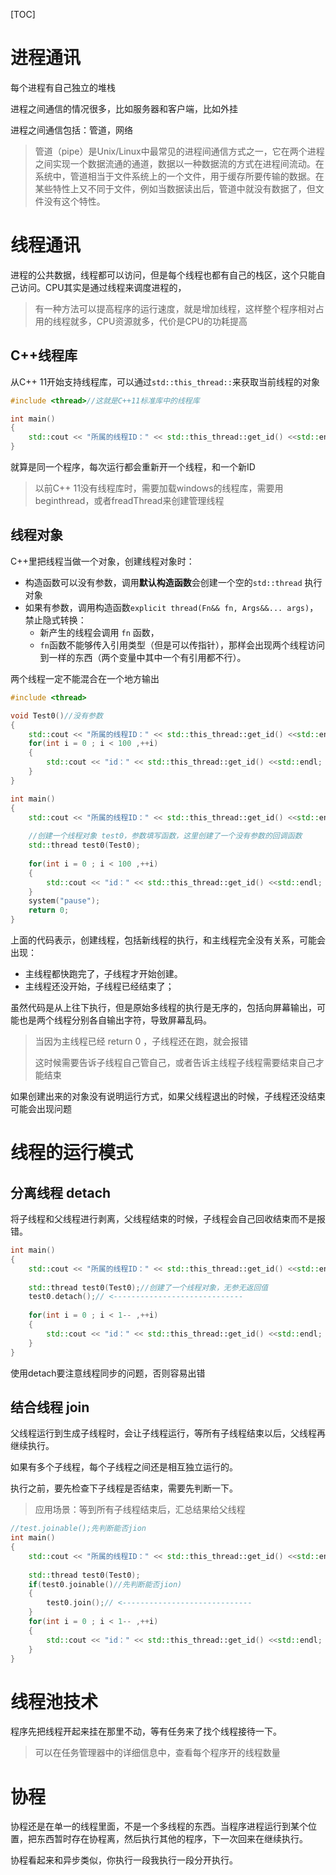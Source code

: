 [TOC]

# 进程通讯

每个进程有自己独立的堆栈

进程之间通信的情况很多，比如服务器和客户端，比如外挂

进程之间通信包括：管道，网络

> 管道（pipe）是Unix/Linux中最常见的进程间通信方式之一，它在两个进程之间实现一个数据流通的通道，数据以一种数据流的方式在进程间流动。在系统中，管道相当于文件系统上的一个文件，用于缓存所要传输的数据。在某些特性上又不同于文件，例如当数据读出后，管道中就没有数据了，但文件没有这个特性。



# 线程通讯

进程的公共数据，线程都可以访问，但是每个线程也都有自己的栈区，这个只能自己访问。CPU其实是通过线程来调度进程的，

> 有一种方法可以提高程序的运行速度，就是增加线程，这样整个程序相对占用的线程就多，CPU资源就多，代价是CPU的功耗提高

## C++线程库

从C++ 11开始支持线程库，可以通过`std::this_thread::`来获取当前线程的对象

```cpp
#include <thread>//这就是C++11标准库中的线程库

int main()
{
    std::cout << "所属的线程ID：" << std::this_thread::get_id() <<std::endl;
} 
```

就算是同一个程序，每次运行都会重新开一个线程，和一个新ID

> 以前C++ 11没有线程库时，需要加载windows的线程库，需要用beginthread，或者freadThread来创建管理线程

## 线程对象

C++里把线程当做一个对象，创建线程对象时：

- 构造函数可以没有参数，调用**默认构造函数**会创建一个空的`std::thread` 执行对象
- 如果有参数，调用构造函数`explicit thread(Fn&& fn, Args&&... args)`，禁止隐式转换：
  - 新产生的线程会调用 `fn` 函数，
  - `fn`函数不能够传入引用类型（但是可以传指针），那样会出现两个线程访问到一样的东西（两个变量中其中一个有引用都不行）。

两个线程一定不能混合在一个地方输出

```cpp
#include <thread>

void Test0()//没有参数
{
    std::cout << "所属的线程ID：" << std::this_thread::get_id() <<std::endl;
    for(int i = 0 ; i < 100 ,++i)
    {
        std::cout << "id：" << std::this_thread::get_id() <<std::endl;
	}
} 

int main()
{
    std::cout << "所属的线程ID：" << std::this_thread::get_id() <<std::endl;
    
    //创建一个线程对象 test0，参数填写函数，这里创建了一个没有参数的回调函数
    std::thread test0(Test0);
    
    for(int i = 0 ; i < 100 ,++i)
    {
        std::cout << "id：" << std::this_thread::get_id() <<std::endl;
	}
    system("pause");
    return 0;
} 
```

上面的代码表示，创建线程，包括新线程的执行，和主线程完全没有关系，可能会出现：

- 主线程都快跑完了，子线程才开始创建。
- 主线程还没开始，子线程已经结束了；

虽然代码是从上往下执行，但是原始多线程的执行是无序的，包括向屏幕输出，可能也是两个线程分别各自输出字符，导致屏幕乱码。

> 当因为主线程已经 return 0 ，子线程还在跑，就会报错
>
> 这时候需要告诉子线程自己管自己，或者告诉主线程子线程需要结束自己才能结束
>

如果创建出来的对象没有说明运行方式，如果父线程退出的时候，子线程还没结束可能会出现问题

# 线程的运行模式

## 分离线程 detach

将子线程和父线程进行剥离，父线程结束的时候，子线程会自己回收结束而不是报错。

```cpp
int main()
{
    std::cout << "所属的线程ID：" << std::this_thread::get_id() <<std::endl;
    
    std::thread test0(Test0);//创建了一个线程对象，无参无返回值
    test0.detach();// <-----------------------------
    
    for(int i = 0 ; i < 1-- ,++i)
    {
        std::cout << "id：" << std::this_thread::get_id() <<std::endl;
	}
} 
```

使用detach要注意线程同步的问题，否则容易出错

## 结合线程 join

父线程运行到生成子线程时，会让子线程运行，等所有子线程结束以后，父线程再继续执行。

如果有多个子线程，每个子线程之间还是相互独立运行的。

执行之前，要先检查下子线程是否结束，需要先判断一下。

> 应用场景：等到所有子线程结束后，汇总结果给父线程

```cpp
//test.joinable();先判断能否jion
int main()
{
    std::cout << "所属的线程ID：" << std::this_thread::get_id() <<std::endl;
    
    std::thread test0(Test0);
    if(test0.joinable()//先判断能否jion)
    {
        test0.join();// <-----------------------------
    }  
    for(int i = 0 ; i < 1-- ,++i)
    {
        std::cout << "id：" << std::this_thread::get_id() <<std::endl;
	}
} 
```



# 线程池技术

程序先把线程开起来挂在那里不动，等有任务来了找个线程接待一下。

> 可以在任务管理器中的详细信息中，查看每个程序开的线程数量

# 协程

协程还是在单一的线程里面，不是一个多线程的东西。当程序进程运行到某个位置，把东西暂时存在协程离，然后执行其他的程序，下一次回来在继续执行。

协程看起来和异步类似，你执行一段我执行一段分开执行。